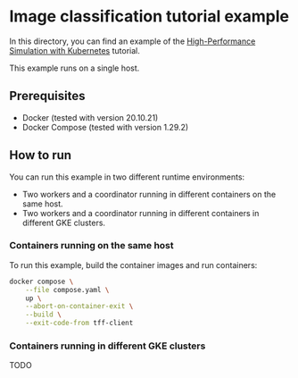 # Image classification tutorial example

In this directory, you can find an example of the
[High-Performance Simulation with Kubernetes](https://www.tensorflow.org/federated/tutorials/high_performance_simulation_with_kubernetes)
tutorial.

This example runs on a single host.

## Prerequisites

- Docker (tested with version 20.10.21)
- Docker Compose (tested with version 1.29.2)

## How to run

You can run this example in two different runtime environments:

- Two workers and a coordinator running in different containers on the same host.
- Two workers and a coordinator running in different containers in different GKE clusters.

### Containers running on the same host

To run this example, build the container images and run containers:

```sh
docker compose \
    --file compose.yaml \
    up \
    --abort-on-container-exit \
    --build \
    --exit-code-from tff-client
```

### Containers running in different GKE clusters

TODO
